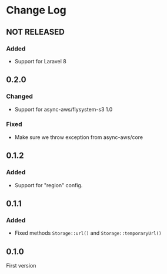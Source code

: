 # Change Log

## NOT RELEASED

### Added

- Support for Laravel 8

## 0.2.0

### Changed

- Support for async-aws/flysystem-s3 1.0

### Fixed

- Make sure we throw exception from async-aws/core

## 0.1.2

### Added

- Support for "region" config.

## 0.1.1

### Added

- Fixed methods `Storage::url()` and `Storage::temporaryUrl()`

## 0.1.0

First version
